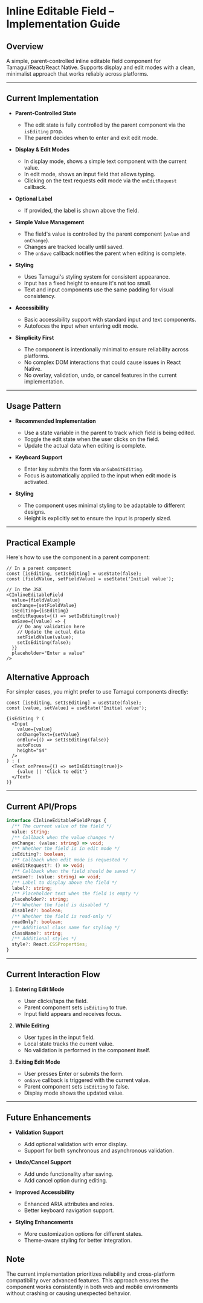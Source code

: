 # Inline Editable Field – Implementation Guide

## Overview

A simple, parent-controlled inline editable field component for Tamagui/React/React Native. Supports display and edit modes with a clean, minimalist approach that works reliably across platforms.

---

## Current Implementation

- **Parent-Controlled State**

  - The edit state is fully controlled by the parent component via the `isEditing` prop.
  - The parent decides when to enter and exit edit mode.

- **Display & Edit Modes**

  - In display mode, shows a simple text component with the current value.
  - In edit mode, shows an input field that allows typing.
  - Clicking on the text requests edit mode via the `onEditRequest` callback.

- **Optional Label**

  - If provided, the label is shown above the field.

- **Simple Value Management**

  - The field's value is controlled by the parent component (`value` and `onChange`).
  - Changes are tracked locally until saved.
  - The `onSave` callback notifies the parent when editing is complete.

- **Styling**

  - Uses Tamagui's styling system for consistent appearance.
  - Input has a fixed height to ensure it's not too small.
  - Text and input components use the same padding for visual consistency.

- **Accessibility**

  - Basic accessibility support with standard input and text components.
  - Autofoces the input when entering edit mode.

- **Simplicity First**
  - The component is intentionally minimal to ensure reliability across platforms.
  - No complex DOM interactions that could cause issues in React Native.
  - No overlay, validation, undo, or cancel features in the current implementation.

---

## Usage Pattern

- **Recommended Implementation**

  - Use a state variable in the parent to track which field is being edited.
  - Toggle the edit state when the user clicks on the field.
  - Update the actual data when editing is complete.

- **Keyboard Support**

  - Enter key submits the form via `onSubmitEditing`.
  - Focus is automatically applied to the input when edit mode is activated.

- **Styling**
  - The component uses minimal styling to be adaptable to different designs.
  - Height is explicitly set to ensure the input is properly sized.

---

## Practical Example

Here's how to use the component in a parent component:

```tsx
// In a parent component
const [isEditing, setIsEditing] = useState(false);
const [fieldValue, setFieldValue] = useState('Initial value');

// In the JSX
<CInlineEditableField
  value={fieldValue}
  onChange={setFieldValue}
  isEditing={isEditing}
  onEditRequest={() => setIsEditing(true)}
  onSave={(value) => {
    // Do any validation here
    // Update the actual data
    setFieldValue(value);
    setIsEditing(false);
  }}
  placeholder="Enter a value"
/>
```

## Alternative Approach

For simpler cases, you might prefer to use Tamagui components directly:

```tsx
const [isEditing, setIsEditing] = useState(false);
const [value, setValue] = useState('Initial value');

{isEditing ? (
  <Input
    value={value}
    onChangeText={setValue}
    onBlur={() => setIsEditing(false)}
    autoFocus
    height="$4"
  />
) : (
  <Text onPress={() => setIsEditing(true)}>
    {value || 'Click to edit'}
  </Text>
)}
```

---

## Current API/Props

```typescript
interface CInlineEditableFieldProps {
  /** The current value of the field */
  value: string;
  /** Callback when the value changes */
  onChange: (value: string) => void;
  /** Whether the field is in edit mode */
  isEditing?: boolean;
  /** Callback when edit mode is requested */
  onEditRequest?: () => void;
  /** Callback when the field should be saved */
  onSave?: (value: string) => void;
  /** Label to display above the field */
  label?: string;
  /** Placeholder text when the field is empty */
  placeholder?: string;
  /** Whether the field is disabled */
  disabled?: boolean;
  /** Whether the field is read-only */
  readOnly?: boolean;
  /** Additional class name for styling */
  className?: string;
  /** Additional styles */
  style?: React.CSSProperties;
}
```

---

## Current Interaction Flow

1. **Entering Edit Mode**

   - User clicks/taps the field.
   - Parent component sets `isEditing` to true.
   - Input field appears and receives focus.

2. **While Editing**

   - User types in the input field.
   - Local state tracks the current value.
   - No validation is performed in the component itself.

3. **Exiting Edit Mode**

   - User presses Enter or submits the form.
   - `onSave` callback is triggered with the current value.
   - Parent component sets `isEditing` to false.
   - Display mode shows the updated value.

---

## Future Enhancements

- **Validation Support**
  - Add optional validation with error display.
  - Support for both synchronous and asynchronous validation.

- **Undo/Cancel Support**
  - Add undo functionality after saving.
  - Add cancel option during editing.

- **Improved Accessibility**
  - Enhanced ARIA attributes and roles.
  - Better keyboard navigation support.

- **Styling Enhancements**
  - More customization options for different states.
  - Theme-aware styling for better integration.

## Note

The current implementation prioritizes reliability and cross-platform compatibility over advanced features. This approach ensures the component works consistently in both web and mobile environments without crashing or causing unexpected behavior.
